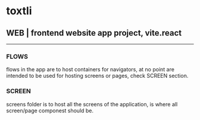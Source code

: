 # toxtli

## WEB | frontend website app project, vite.react
-------

### FLOWS

flows in the app are to host containers for navigators, at no point are intended to be used for hosting screens or pages, check SCREEN section.

### SCREEN

screens folder is to host all the screens of the application, is where all screen/page componest should be.
